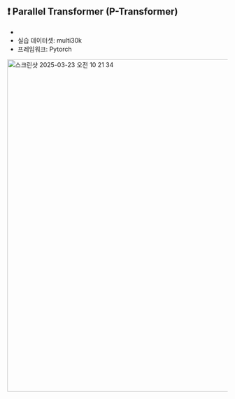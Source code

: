 ## ❗️ Parallel Transformer (P-Transformer) 
-
- 실습 데이터셋: multi30k
- 프레임워크: Pytorch


<img width="761" alt="스크린샷 2025-03-23 오전 10 21 34" src="https://github.com/user-attachments/assets/547f9662-30dc-4ac7-92f6-f47a4f4c0782" />
